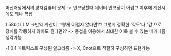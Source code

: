 머신러닝에서의 양자컴퓨터 문제 -> 인코딩할때 데이터 인코딩이 어렵고 이후에 계산시에도 꽤나 복잡

1.58bit LLM ->만약 계산이 그렇게 어렵지 않다면?? 그렇게 정확한 '각도'나 '값'으로 장치를 작동하지 않아도 된다면?? 
-> 중첩을 이용해서 최대한 이득 볼 수 있는 메커니즘 생각가능

-1 0 1 매트릭스로 구성된 알고리즘 -> X, Cnot으로 적절히 구성하면 표현가능